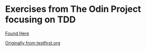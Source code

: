 # Exercises from The Odin Project focusing on TDD

[Found Here](http://www.theodinproject.com/web-development-101/ruby)

[Originally from testfirst.org](http://testfirst.org/learn_ruby)
